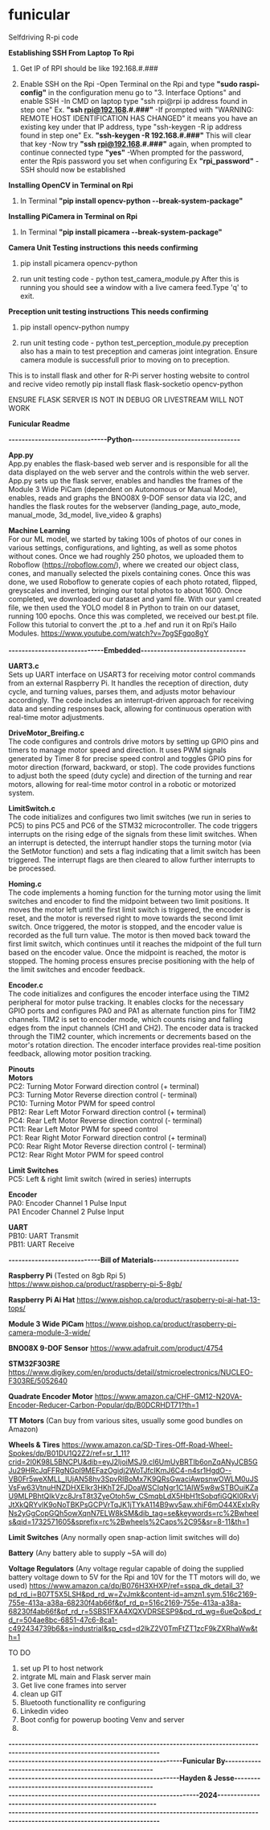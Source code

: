 # funicular
Selfdriving R-pi code


**Establishing SSH From Laptop To Rpi**
1. Get IP of RPI should be like 192.168.#.###

2. Enable SSH on the Rpi
   -Open Terminal on the Rpi and type **"sudo raspi-config"** in the configuration menu go to "3. Interface      Options" and enable SSH
   -In CMD on laptop type "ssh rpi@rpi ip address found in step one" Ex. **"ssh rpi@192.168.#.###"**
   -If prompted with "WARNING: REMOTE HOST IDENTIFICATION HAS CHANGED" it means you have an existing key under that IP address, type "ssh-keygen -R ip address found in step one" Ex. **"ssh-keygen -R 192.168.#.###"** This will clear that key
   -Now try **"ssh rpi@192.168.#.###"** again, when prompted to continue connected type **"yes"**
   -When prompted for the password, enter the Rpis password you set when configuring Ex **"rpi_password"**
   -SSH should now be established

**Installing OpenCV in Terminal on Rpi**
1. In Terminal **"pip install opencv-python --break-system-package"**

**Installing PiCamera in Terminal on Rpi**
1. In Terminal **"pip install picamera --break-system-package"**


**Camera Unit Testing instructions**
**this needs confirming**
1. pip install picamera opencv-python

2. run unit testing code - python test_camera_module.py
After this is running you should see a window with a live camera feed.Type 'q' to exit.


**Preception unit testing instructions**
**This needs confirming**
1. pip install opencv-python numpy

2. run unit testing code - python test_perception_module.py
preception also has a main to test preception and cameras joint integration. Ensure camera module is successfull prior to moving on to preception.

This is to install flask and other for R-Pi server hosting website to control and recive video remotly
pip install flask flask-socketio opencv-python


ENSURE FLASK SERVER IS NOT IN DEBUG OR LIVESTREAM WILL NOT WORK

**Funicular Readme**

**------------------------------Python---------------------------------**

**App.py**<br>
App.py enables the flask-based web server and is responsible for all the data displayed on the web server and the controls within the web server. App.py sets up the flask server, enables and handles the frames of the Module 3 Wide PiCam (dependent on Autonomous or Manual Mode), enables, reads and graphs the BNO08X 9-DOF sensor data via I2C, and handles the flask routes for the webserver (landing_page, auto_mode, manual_mode, 3d_model, live_video & graphs)


**Machine Learning**<br>
For our ML model, we started by taking 100s of photos of our cones in various settings, configurations, and lighting, as well as some photos without cones. Once we had roughly 250 photos, we uploaded them to Roboflow (https://roboflow.com/), where we created our object class, cones, and manually selected the pixels containing cones. Once this was done, we used Roboflow to generate copies of each photo rotated, flipped, greyscales and inverted, bringing our total photos to about 1600. Once completed, we downloaded our dataset and yaml file. With our yaml created file, we then used the YOLO model 8 in Python to train on our dataset, running 100 epochs. Once this was completed, we received our best.pt file. Follow this tutorial to convert the .pt to a .hef and run it on Rpi’s Hailo Modules. https://www.youtube.com/watch?v=7pgSFgqo8gY
<br>
<br>
**-----------------------------Embedded--------------------------------**

**UART3.c**<br>
Sets up UART interface on USART3 for receiving motor control commands from an external Raspberry Pi. It handles the reception of direction, duty cycle, and turning values, parses them, and adjusts motor behaviour accordingly. The code includes an interrupt-driven approach for receiving data and sending responses back, allowing for continuous operation with real-time motor adjustments.

**DriveMotor_Breifing.c**<br>
The code configures and controls drive motors by setting up GPIO pins and timers to manage motor speed and direction. It uses PWM signals generated by Timer 8 for precise speed control and toggles GPIO pins for motor direction (forward, backward, or stop). The code provides functions to adjust both the speed (duty cycle) and direction of the turning and rear motors, allowing for real-time motor control in a robotic or motorized system.

**LimitSwitch.c**<br>
The code initializes and configures two limit switches (we run in series to PC5) to pins PC5 and PC6 of the STM32 microcontroller. The code triggers interrupts on the rising edge of the signals from these limit switches. When an interrupt is detected, the interrupt handler stops the turning motor (via the SetMotor function) and sets a flag indicating that a limit switch has been triggered. The interrupt flags are then cleared to allow further interrupts to be processed.

**Homing.c**<br>
The code implements a homing function for the turning motor using the limit switches and encoder to find the midpoint between two limit positions. It moves the motor left until the first limit switch is triggered, the encoder is reset, and the motor is reversed right to move towards the second limit switch. Once triggered, the motor is stopped, and the encoder value is recorded as the full turn value. The motor is then moved back toward the first limit switch, which continues until it reaches the midpoint of the full turn based on the encoder value. Once the midpoint is reached, the motor is stopped. The homing process ensures precise positioning with the help of the limit switches and encoder feedback.

**Encoder.c**<br>
The code initializes and configures the encoder interface using the TIM2 peripheral for motor pulse tracking. It enables clocks for the necessary GPIO ports and configures PA0 and PA1 as alternate function pins for TIM2 channels. TIM2 is set to encoder mode, which counts rising and falling edges from the input channels (CH1 and CH2). The encoder data is tracked through the TIM2 counter, which increments or decrements based on the motor's rotation direction. The encoder interface provides real-time position feedback, allowing motor position tracking.

**Pinouts**<br>
**Motors**<br>
PC2: Turning Motor Forward direction control (+ terminal)<br>
PC3: Turning Motor Reverse direction control (- terminal)<br>
PC10: Turning Motor PWM for speed control<br>
PB12: Rear Left Motor Forward direction control (+ terminal)<br>
PC4: Rear Left Motor Reverse direction control (- terminal)<br>
PC11: Rear Left Motor PWM for speed control<br>
PC1: Rear Right Motor Forward direction control (+ terminal)<br>
PC0: Rear Right Motor Reverse direction control (- terminal)<br>
PC12: Rear Right Motor PWM for speed control<br>

**Limit Switches**<br>
PC5: Left & right limit switch (wired in series) interrupts<br>

**Encoder**<br>
PA0: Encoder Channel 1 Pulse Input<br>
PA1 Encoder Channel 2 Pulse Input<br>

**UART**<br>
PB10: UART Transmit<br>
PB11: UART Receive<br>



**----------------------------Bill of Materials--------------------------**

**Raspberry Pi** (Tested on 8gb Rpi 5) https://www.pishop.ca/product/raspberry-pi-5-8gb/ 

**Raspberry Pi Ai Hat** https://www.pishop.ca/product/raspberry-pi-ai-hat-13-tops/ 

**Module 3 Wide PiCam** https://www.pishop.ca/product/raspberry-pi-camera-module-3-wide/

**BNO08X 9-DOF Sensor** https://www.adafruit.com/product/4754

**STM32F303RE** https://www.digikey.com/en/products/detail/stmicroelectronics/NUCLEO-F303RE/5052640 

**Quadrate Encoder Motor** https://www.amazon.ca/CHF-GM12-N20VA-Encoder-Reducer-Carbon-Popular/dp/B0DCRHDT71?th=1

**TT Motors** (Can buy from various sites, usually some good bundles on Amazon)

**Wheels & Tires** https://www.amazon.ca/SD-Tires-Off-Road-Wheel-Spokes/dp/B01DU1Q2Z2/ref=sr_1_11?crid=2I0K98L5BNCPU&dib=eyJ2IjoiMSJ9.cI6UmUyBRTIb6onZqANyJCB5GJu29HRcJqFFRgNGpl9MEFazOgidj2WoTJfcIKmJ6C4-n4sr1HgdO--VB0Fr5weXMLL_IUjAN58hv3SpvRIBoMx7K9QRsGwaciAwpsnwOWLM0uJSVsFw63VtnuHNZDHXElkr3HKhT2FJDoaWSCIqNgr1C1AIW5w8wSTBOuiKZaU9MLPBhtQIkVzc8JrsT8t3ZyeOtoh5w_CSmqbLdX5HbH1tSobqfiGQKl0RxVjJtXkQRYvlK9oNoTBKPsGCPVrTqJK1jTYkA114B9wv5aw.xhiF6mO44XExIxRyNs2yGgCopGQh5owXqnN7ELW8kSM&dib_tag=se&keywords=rc%2Bwheels&qid=1732571605&sprefix=rc%2Bwheels%2Caps%2C95&sr=8-11&th=1

**Limit Switches** (Any normally open snap-action limit switches will do)

**Battery** (Any battery able to supply ~5A will do) 

**Voltage Regulators** (Any voltage regular capable of doing the supplied battery voltage down to 5V for the Rpi and 10V for the TT motors will do, we used) https://www.amazon.ca/dp/B076H3XHXP/ref=sspa_dk_detail_3?pd_rd_i=B07T5X5LSH&pd_rd_w=ZvJmk&content-id=amzn1.sym.516c2169-755e-413a-a38a-68230f4ab66f&pf_rd_p=516c2169-755e-413a-a38a-68230f4ab66f&pf_rd_r=5SBS1FXA4XQXVDRSESP9&pd_rd_wg=6ueQo&pd_rd_r=504ae8bc-6851-47c6-8ca1-c492434739b6&s=industrial&sp_csd=d2lkZ2V0TmFtZT1zcF9kZXRhaWw&th=1 



TO DO
1. set up PI to host network
2. intgrate ML main and Flask server main
3. Get live cone frames into server
4. clean up GIT
5. Bluetooth functionallity re configuring
6. Linkedin video
7. Boot config for powerup booting Venv and server
8. 


**--------------------------------------------------------------------------------------------------------------------------<br>
-----------------------------------------------------Funicular By-------------------------------------------------------<br>
----------------------------------------------------Hayden & Jesse----------------------------------------------------<br>
----------------------------------------------------------2024----------------------------------------------------------<br>
--------------------------------------------------------------------------------------------------------------------------**


